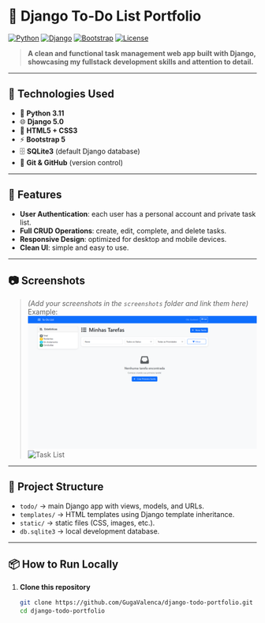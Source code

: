 # 📝 Django To-Do List Portfolio

[![Python](https://img.shields.io/badge/Python-3.11-blue?logo=python)](https://www.python.org/)
[![Django](https://img.shields.io/badge/Django-5.0-green?logo=django)](https://www.djangoproject.com/)
[![Bootstrap](https://img.shields.io/badge/Bootstrap-5-purple?logo=bootstrap)](https://getbootstrap.com/)
[![License](https://img.shields.io/badge/License-MIT-yellow.svg)](LICENSE)

> **A clean and functional task management web app built with Django, showcasing my fullstack development skills and attention to detail.**

---

## 🚀 Technologies Used
- 🐍 **Python 3.11**
- 🌐 **Django 5.0**
- 🎨 **HTML5 + CSS3**
- ⚡ **Bootstrap 5**
- 🗄️ **SQLite3** (default Django database)
- 🧰 **Git & GitHub** (version control)

---

## 🎯 Features
- **User Authentication**: each user has a personal account and private task list.
- **Full CRUD Operations**: create, edit, complete, and delete tasks.
- **Responsive Design**: optimized for desktop and mobile devices.
- **Clean UI**: simple and easy to use.

---

## 📷 Screenshots
> *(Add your screenshots in the `screenshots` folder and link them here)*  
Example:
![Home Page](screenshots/home.png)
![Task List](screenshots/task-list.png)

---

## 📂 Project Structure
- `todo/` → main Django app with views, models, and URLs.
- `templates/` → HTML templates using Django template inheritance.
- `static/` → static files (CSS, images, etc.).
- `db.sqlite3` → local development database.

---

## 📦 How to Run Locally
1. **Clone this repository**
   ```bash
   git clone https://github.com/GugaValenca/django-todo-portfolio.git
   cd django-todo-portfolio
